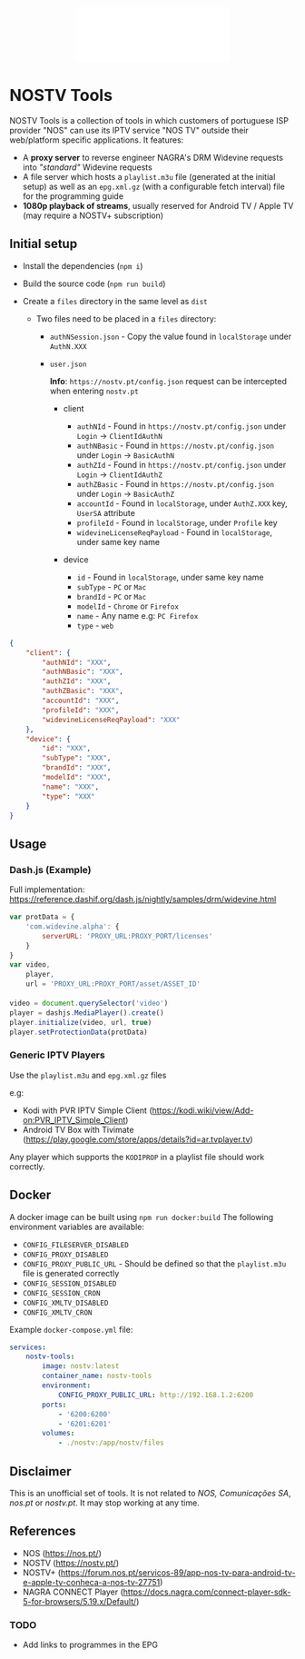 <p align="center">
  <img src="assets/nostv.svg">
</p>

# NOSTV Tools

NOSTV Tools is a collection of tools in which customers of portuguese ISP provider "NOS" can use its IPTV service "NOS TV" outside their web/platform specific applications. It features:

-   A **proxy server** to reverse engineer NAGRA's DRM Widevine requests into _"standard"_ Widevine requests
-   A file server which hosts a `playlist.m3u` file (generated at the initial setup) as well as an `epg.xml.gz` (with a configurable fetch interval) file for the programming guide
-   **1080p playback of streams**, usually reserved for Android TV / Apple TV (may require a NOSTV+ subscription)

## Initial setup

-   Install the dependencies (`npm i`)
-   Build the source code (`npm run build`)
-   Create a `files` directory in the same level as `dist`

    -   Two files need to be placed in a `files` directory:

        -   `authNSession.json` - Copy the value found in `localStorage` under `AuthN.XXX`

        -   `user.json`

            **Info**: `https://nostv.pt/config.json` request can be intercepted when entering `nostv.pt`

            -   client

                -   `authNId` - Found in `https://nostv.pt/config.json` under `Login` -> `ClientIdAuthN`
                -   `authNBasic` - Found in `https://nostv.pt/config.json` under `Login` -> `BasicAuthN`
                -   `authZId` - Found in `https://nostv.pt/config.json` under `Login` -> `ClientIdAuthZ`
                -   `authZBasic` - Found in `https://nostv.pt/config.json` under `Login` -> `BasicAuthZ`
                -   `accountId` - Found in `localStorage`, under `AuthZ.XXX` key, `UserSA` attribute
                -   `profileId` - Found in `localStorage`, under `Profile` key
                -   `widevineLicenseReqPayload` - Found in `localStorage`, under same key name

            -   device
                -   `id` - Found in `localStorage`, under same key name
                -   `subType` - `PC` or `Mac`
                -   `brandId` - `PC` or `Mac`
                -   `modelId` - `Chrome` or `Firefox`
                -   `name` - Any name e.g: `PC Firefox`
                -   `type` - `web`

```json
{
    "client": {
        "authNId": "XXX",
        "authNBasic": "XXX",
        "authZId": "XXX",
        "authZBasic": "XXX",
        "accountId": "XXX",
        "profileId": "XXX",
        "widevineLicenseReqPayload": "XXX"
    },
    "device": {
        "id": "XXX",
        "subType": "XXX",
        "brandId": "XXX",
        "modelId": "XXX",
        "name": "XXX",
        "type": "XXX"
    }
}
```

## Usage

### Dash.js (Example)

Full implementation: https://reference.dashif.org/dash.js/nightly/samples/drm/widevine.html

```javascript
var protData = {
    'com.widevine.alpha': {
        serverURL: 'PROXY_URL:PROXY_PORT/licenses'
    }
}
var video,
    player,
    url = 'PROXY_URL:PROXY_PORT/asset/ASSET_ID'

video = document.querySelector('video')
player = dashjs.MediaPlayer().create()
player.initialize(video, url, true)
player.setProtectionData(protData)
```

### Generic IPTV Players

Use the `playlist.m3u` and `epg.xml.gz` files

e.g:

-   Kodi with PVR IPTV Simple Client (https://kodi.wiki/view/Add-on:PVR_IPTV_Simple_Client)
-   Android TV Box with Tivimate (https://play.google.com/store/apps/details?id=ar.tvplayer.tv)

Any player which supports the `KODIPROP` in a playlist file should work correctly.

## Docker

A docker image can be built using `npm run docker:build`
The following environment variables are available:

-   `CONFIG_FILESERVER_DISABLED`
-   `CONFIG_PROXY_DISABLED`
-   `CONFIG_PROXY_PUBLIC_URL` - Should be defined so that the `playlist.m3u` file is generated correctly
-   `CONFIG_SESSION_DISABLED`
-   `CONFIG_SESSION_CRON`
-   `CONFIG_XMLTV_DISABLED`
-   `CONFIG_XMLTV_CRON`

Example `docker-compose.yml` file:

```yaml
services:
    nostv-tools:
        image: nostv:latest
        container_name: nostv-tools
        environment:
            CONFIG_PROXY_PUBLIC_URL: http://192.168.1.2:6200
        ports:
            - '6200:6200'
            - '6201:6201'
        volumes:
            - ./nostv:/app/nostv/files
```

## Disclaimer

This is an unofficial set of tools. It is not related to _NOS, Comunicações SA_, _nos.pt_ or _nostv.pt_. It may stop working at any time.

## References

-   NOS (https://nos.pt/)
-   NOSTV (https://nostv.pt/)
-   NOSTV+ (https://forum.nos.pt/servicos-89/app-nos-tv-para-android-tv-e-apple-tv-conheca-a-nos-tv-27751)
-   NAGRA CONNECT Player (https://docs.nagra.com/connect-player-sdk-5-for-browsers/5.19.x/Default/)

### TODO

-   Add links to programmes in the EPG
